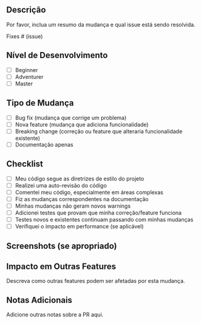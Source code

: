 ## Descrição

Por favor, inclua um resumo da mudança e qual issue está sendo resolvida.

Fixes # (issue)

## Nível de Desenvolvimento

- [ ] Beginner
- [ ] Adventurer
- [ ] Master

## Tipo de Mudança

- [ ] Bug fix (mudança que corrige um problema)
- [ ] Nova feature (mudança que adiciona funcionalidade)
- [ ] Breaking change (correção ou feature que alteraria funcionalidade existente)
- [ ] Documentação apenas

## Checklist

- [ ] Meu código segue as diretrizes de estilo do projeto
- [ ] Realizei uma auto-revisão do código
- [ ] Comentei meu código, especialmente em áreas complexas
- [ ] Fiz as mudanças correspondentes na documentação
- [ ] Minhas mudanças não geram novos warnings
- [ ] Adicionei testes que provam que minha correção/feature funciona
- [ ] Testes novos e existentes continuam passando com minhas mudanças
- [ ] Verifiquei o impacto em performance (se aplicável)

## Screenshots (se apropriado)

## Impacto em Outras Features

Descreva como outras features podem ser afetadas por esta mudança.

## Notas Adicionais

Adicione outras notas sobre a PR aqui.

